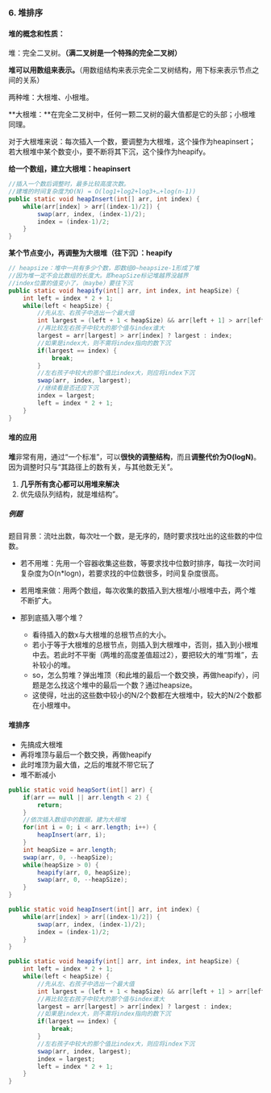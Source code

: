 ### 6. 堆排序

#### 堆的概念和性质：

堆：完全二叉树。**（满二叉树是一个特殊的完全二叉树）**

**堆可以用数组来表示。**（用数组结构来表示完全二叉树结构，用下标来表示节点之间的关系）

两种堆：大根堆、小根堆。

**大根堆：**在完全二叉树中，任何一颗二叉树的最大值都是它的头部；小根堆同理。

对于大根堆来说：每次插入一个数，要调整为大根堆，这个操作为heapinsert；若大根堆中某个数变小，要不断将其下沉，这个操作为heapify。

**给一个数组，建立大根堆：heapinsert**

```java
//插入一个数后调整时，最多比较高度次数。
//建堆的时间复杂度为O(N) = O(log1+log2+log3+…+log(n-1))
public static void heapInsert(int[] arr, int index) {
    while(arr[index] > arr[(index-1)/2]) {
        swap(arr, index, (index-1)/2);
        index = (index-1)/2;
    }
}
```

**某个节点变小，再调整为大根堆（往下沉）：heapify**

```java
// heapsize：堆中一共有多少个数，即数组0~heapsize-1形成了堆
//因为堆一定不会比数组的长度大。即heapSize标记堆越界没越界
//index位置的值变小了，（maybe）要往下沉
public static void heapify(int[] arr, int index, int heapSize) {
    int left = index * 2 + 1;
    while(left < heapSize) {
        //先从左、右孩子中选出一个最大值
        int largest = (left + 1 < heapSize) && arr[left + 1] > arr[left] ? left + 1 : left;
        //再比较左右孩子中较大的那个值与index谁大
        largest = arr[largest] > arr[index] ? largest : index;
        //如果是index大，则不需将index指向的数下沉
        if(largest == index) {
            break;
        }
        //左右孩子中较大的那个值比index大，则应将index下沉
        swap(arr, index, largest);
        //继续看是否还应下沉
        index = largest;
        left = index * 2 + 1;
    }
}
```

#### 堆的应用

**堆**非常有用，通过“一个标准”，可以**很快的调整结构**，而且**调整代价为O(logN)**。因为调整时只与“其路径上的数有关，与其他数无关”。

1. **几乎所有贪心都可以用堆来解决**
2. 优先级队列结构，就是堆结构”。

##### 例题

题目背景：流吐出数，每次吐一个数，是无序的，随时要求找吐出的这些数的中位数。

- 若不用堆：先用一个容器收集这些数，等要求找中位数时排序，每找一次时间复杂度为O(n*logn)，若要求找的中位数很多，时间复杂度很高。

- 若用堆来做：用两个数组，每次收集的数插入到大根堆/小根堆中去，两个堆不断扩大。
- 那到底插入哪个堆？
    - 看待插入的数x与大根堆的总根节点的大小。
    - 若小于等于大根堆的总根节点，则插入到大根堆中，否则，插入到小根堆中去。若此时不平衡（两堆的高度差值超过2），要把较大的堆“剪堆”，去补较小的堆。
    - so，怎么剪堆？弹出堆顶（和此堆的最后一个数交换，再做heapify），问题是怎么找这个堆中的最后一个数？通过heapsize。
    - 这使得，吐出的这些数中较小的N/2个数都在大根堆中，较大的N/2个数都在小根堆中。

#### 堆排序

- 先搞成大根堆
- 再将堆顶与最后一个数交换，再做heapify
- 此时堆顶为最大值，之后的堆就不带它玩了
- 堆不断减小

```java
public static void heapSort(int[] arr) {
    if(arr == null || arr.length < 2) {
        return;
    }
    //依次插入数组中的数据，建为大根堆
    for(int i = 0; i < arr.length; i++) {
        heapInsert(arr, i);
    }
    int heapSize = arr.length;
    swap(arr, 0, --heapSize);
    while(heapSize > 0) {
        heapify(arr, 0, heapSize);
        swap(arr, 0, --heapSize);
    }
}

public static void heapInsert(int[] arr, int index) {
    while(arr[index] > arr[(index-1)/2]) {
        swap(arr, index, (index-1)/2);
        index = (index-1)/2;
    }
}

public static void heapify(int[] arr, int index, int heapSize) {
    int left = index * 2 + 1;
    while(left < heapSize) {
        //先从左、右孩子中选出一个最大值
        int largest = (left + 1 < heapSize) && arr[left + 1] > arr[left] ? left + 1 : left;
        //再比较左右孩子中较大的那个值与index谁大
        largest = arr[largest] > arr[index] ? largest : index;
        //如果是index大，则不需将index指向的数下沉
        if(largest == index) {
            break;
        }
        //左右孩子中较大的那个值比index大，则应将index下沉
        swap(arr, index, largest);
        index = largest;
        left = index * 2 + 1;
    }
}
```

